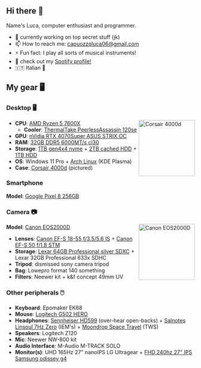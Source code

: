## Hi there 👋

Name's Luca, computer enthusiast and programmer.

- 🔭 currently working on top secret stuff (jk)
- 📫 How to reach me: capuozzoluca06@gmail.com 
- ⚡ Fun fact: I play all sorts of musical instruments!
- 🎵 check out my [Spotify profile!](https://open.spotify.com/user/31fzbdzjipuc6mb7q2oe3d5jnwvu?si=af38b0b3664c4e69) 
- 🇮🇹  Italian 🍕

## My gear 🖥️

### Desktop 🖥

<img align="right" height="150" src="https://m.media-amazon.com/images/I/71nYuYpIuvL.jpg" alt="Corsair 4000d">

- **CPU**: [AMD Ryzen 5 7600X](https://www.amazon.it/AMD-Ryzen-7600X-processor-4-7/dp/B0BBJDS62N)
  - **Cooler**: [ThermalTake PeerlessAssassin 120se](https://www.amazon.it/Thermalright-Peerless-Coperchio-Dissipatore-Alluminio/dp/B09NSTR7JZ)
- **GPU**: [nVidia RTX 4070Super ASUS STRIX OC](https://www.amazon.it/ASUS-GeForce-Grafica-DisplayPort-ROG-STRIX-RTX4070S-O12G-GAMING/dp/B086ZSPSW7)
- **RAM**: [32GB DDR5 6000MT/s cl30](https://www.amazon.it/CORSAIR-VENGEANCE-6000MHz-Computer-Compatibile/dp/B0CBRJ63RT)
- **Storage**: [1TB gen4x4 nvme](https://www.amazon.it/WD_BLACK-SN770-2280-Gaming-speed/dp/B09QV692XY) + [2TB cached HDD](https://www.amazon.it/Seagate-Technology-ST2000DM008-hard-disk/dp/B07FFVYDF3) + [1TB HDD](https://www.amazon.it/WD10EZEX-Hard-Disk-Desktop-Cache/dp/B0088PUEPK)
- **OS**: Windows 11 Pro + [Arch Linux](https://archlinux.org/) (KDE Plasma)
- **Case**: [Corsair 4000d](https://www.amazon.it/Corsair-Mid-Tower-Temperato-Pannello-Anteriore/dp/B08C7BGV3D) (pictured)

### Smartphone

**Model**: [Google Pixel 8 256GB](https://www.amazon.it/Google-Pixel-smartphone-sbloccato-fotocamera/dp/B0CGVP8NRC) 

### Camera 📷

<img align="right" height="150" src="https://i1.adis.ws/i/canon/2728C006_EOS-2000D-Bk-+-18-55-IS-II_1/canon-eos-2000d-obiettivo-ef-s-18-55mm-is-ii-zaino-scheda-sd-prodotto-vista-frontale?w=1500&bg=gray95" alt="Canon EOS2000D">

**Model**: [Canon EOS2000D](https://www.amazon.it/Canon-Camera-2000d-55-III-2728-C002/dp/B07BMV268V )

- **Lenses**: [Canon EF-S 18-55 f/3.5/5.6 IS](https://www.amazon.it/Canon-EF-S-18-55mm-stabilizzato-rivestimento/dp/B004MKNBSW) + [Canon EF-S 50 f/1.8 STM](https://www.amazon.it/Canon-Teleobiettivo-1-8-STM-Nero/dp/B00XKSBMQA) 
- **Storage**: [Lexar 64GB Professional silver SDXC](https://www.amazon.it/Lexar-Fotografi-Professionisti-Videografi-Appassionati/dp/B0D12PM7M5) + Lexar 32GB Professional 633x SDHC
- **Tripod**: dismissed sony camera tripod 
- **Bag**: Lowepro format 140 something
- **Filters**: Neewer kit + k&f concept 49mm UV

### Other peripherals 🖱️

- **Keyboard**: Epomaker EK68
- **Mouse**: [Logitech G502 HERO](https://www.amazon.it/Logitech-programmabili-regolabili-regolazione-bilanciamento/dp/B07GS6ZB7T)
- **Headphones**: [Sennheiser HD599](https://www.amazon.it/Sennheiser-Cuffie-Aperte-Edizione-Speciale/dp/B07Q7S7247) (over-hear open-backs) + [Salnotes Linsoul 7Hz Zero](https://www.amazon.it/Linsoul-7Hz-Zero-Auricolare-inossidabile/dp/B0B76YF5CY) (IEM's) + [Moondrop Space Travel](https://www.amazon.it/Moondrop-Auricolare-TWS-Bluetooth-cancellazione/dp/B0CKW5JY9Y) (TWS)
- **Speakers**: Logitech Z120
- **Mic**: Neewer NW-800 kit
- **Audio Interface**: M-Audio M-TRACK SOLO
- **Monitor(s)**: UHD 165Hz 27" nanoIPS LG Ultragear + [FHD 240hz 27" IPS Samsung odissey g4](https://www.amazon.it/Samsung-Monitor-S27BG400-1920x1080-Freesync/dp/B09YV1V12P)
